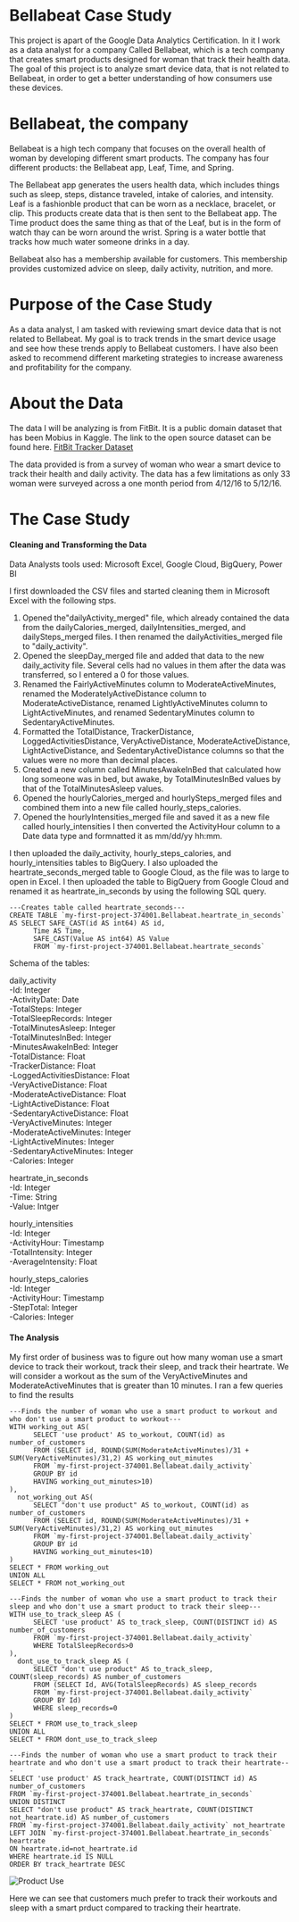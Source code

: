 # Bellabeat Case Study
This project is apart of the Google Data Analytics Certification. In it I work as a data analyst for a company Called Bellabeat, which is a tech company that creates smart products designed for woman that track their health data. The goal of this project is to analyze smart device data, that is not related to Bellabeat, in order to get a better understanding of how consumers use these devices. 
# Bellabeat, the company
Bellabeat is a high tech company that focuses on the overall health of woman by developing different smart products. The company has four different products: the Bellabeat app, Leaf, Time, and Spring. 

The Bellabeat app generates the users health data, which includes things such as sleep, steps, distance traveled, intake of calories, and intensity. Leaf is a fashionble product that can be worn as a necklace, bracelet, or clip. This products create data that is then sent to the Bellabeat app. The Time product does the same thing as that of the Leaf, but is in the form of watch thay can be worn around the wrist. Spring is a water bottle that tracks how much water someone drinks in a day.

Bellabeat also has a membership available for customers. This membership provides customized advice on sleep, daily activity, nutrition, and more.

# Purpose of the Case Study
As a data analyst, I am tasked with reviewing smart device data that is not related to Bellabeat. My goal is to track trends in the smart device usage and see how these trends apply to Bellabeat customers. I have also been asked to recommend different marketing strategies to increase awareness and profitability for the company.

# About the Data
The data I will be analyzing is from FitBit. It is a public domain dataset that has been Mobius in Kaggle. The link to the open source dataset can be found here. [FitBit Tracker Dataset](https://www.kaggle.com/datasets/arashnic/fitbit)

The data provided is from a survey of woman who wear a smart device to track their health and daily activity. The data has a few limitations as only 33 woman were surveyed across a one month period from 4/12/16 to 5/12/16.

# The Case Study
#### Cleaning and Transforming the Data

Data Analysts tools used: Microsoft Excel, Google Cloud, BigQuery, Power BI

I first downloaded the CSV files and started cleaning them in Microsoft Excel with the following stps.

  1. Opened the"dailyActivity_merged" file, which already contained the data from the dailyCalories_merged, dailyIntensities_merged, and dailySteps_merged files.             I then renamed the dailyActivities_merged file to "daily_activity".
  2. Opened the sleepDay_merged file and added that data to the new daily_activity file. Several cells had no values in them after the data was transferred, so I             entered a 0 for those values.
  3. Renamed the FairlyActiveMinutes column to ModerateActiveMinutes, renamed the ModeratelyActiveDistance column to ModerateActiveDistance, renamed                         LightlyActiveMinutes column to LightActiveMinutes, and renamed SedentaryMinutes column to SedentaryActiveMinutes.
  4. Formatted the TotalDistance, TrackerDistance, LoggedActivitiesDistance, VeryActiveDistance, ModerateActiveDistance, LightActiveDistance, and                             SedentaryActiveDistance columns so that the values were no more than decimal places.
  5. Created a new column called MinutesAwakeInBed that calculated how long someone was in bed, but awake, by TotalMinutesInBed values by that of the                         TotalMinutesAsleep values.
  6. Opened the hourlyCalories_merged and hourlySteps_merged files and combined them into a new file called hourly_steps_calories.
  7. Opened the hourlyIntensities_merged file and saved it as a new file called hourly_intensities I then converted the ActivityHour column to a Date data type and           formnatted it as mm/dd/yy hh:mm.
  
I then uploaded the daily_activity, hourly_steps_calories, and hourly_intensities tables to BigQuery. I also uploaded the heartrate_seconds_merged table to Google Cloud, as the file was to large to open in Excel. I then uploaded the table to BigQuery from Google Cloud and renamed it as heartrate_in_seconds by using the following SQL query.

```
---Creates table called heartrate_seconds---
CREATE TABLE `my-first-project-374001.Bellabeat.heartrate_in_seconds`
AS SELECT SAFE_CAST(id AS int64) AS id,
      Time AS Time,
      SAFE_CAST(Value AS int64) AS Value
      FROM `my-first-project-374001.Bellabeat.heartrate_seconds`
```

Schema of the tables:<br>

daily_activity<br>
  -Id: Integer<br>
  -ActivityDate: Date<br>
  -TotalSteps: Integer<br>
  -TotalSleepRecords: Integer<br>
  -TotalMinutesAsleep: Integer<br>
  -TotalMinutesInBed: Integer<br>
  -MinutesAwakeInBed: Integer<br>
  -TotalDistance: Float<br>
  -TrackerDistance: Float<br>
  -LoggedActivitiesDistance: Float<br>
  -VeryActiveDistance: Float<br>
  -ModerateActiveDistance: Float<br>
  -LightActiveDistance: Float<br>
  -SedentaryActiveDistance: Float<br>
  -VeryActiveMinutes: Integer<br>
  -ModerateActiveMinutes: Integer<br>
  -LightActiveMinutes: Integer<br>
  -SedentaryActiveMinutes: Integer<br>
  -Calories: Integer<br>
  
heartrate_in_seconds<br>
  -Id: Integer<br>
  -Time: String<br>
  -Value: Intger<br>
  
hourly_intensities<br>
  -Id: Integer<br>
  -ActivityHour: Timestamp<br>
  -TotalIntensity: Integer<br>
  -AverageIntensity: Float<br>
  
hourly_steps_calories<br>
  -Id: Integer<br>
  -ActivityHour: Timestamp<br>
  -StepTotal: Integer<br>
  -Calories: Integer<br>
  
#### The Analysis
My first order of business was to figure out how many woman use a smart device to track their workout, track their sleep, and track their heartrate. We will consider a workout as the sum of the VeryActiveMinutes and ModerateActiveMinutes that is greater than 10 minutes. I ran a few queries to find the results

```
---Finds the number of woman who use a smart product to workout and who don't use a smart product to workout---
WITH working_out AS(
      SELECT 'use product' AS to_workout, COUNT(id) as number_of_customers 
      FROM (SELECT id, ROUND(SUM(ModerateActiveMinutes)/31 + SUM(VeryActiveMinutes)/31,2) AS working_out_minutes
      FROM `my-first-project-374001.Bellabeat.daily_activity`
      GROUP BY id
      HAVING working_out_minutes>10)
),
  not_working_out AS(
      SELECT "don't use product" AS to_workout, COUNT(id) as number_of_customers
      FROM (SELECT id, ROUND(SUM(ModerateActiveMinutes)/31 + SUM(VeryActiveMinutes)/31,2) AS working_out_minutes
      FROM `my-first-project-374001.Bellabeat.daily_activity`
      GROUP BY id
      HAVING working_out_minutes<10)
)
SELECT * FROM working_out
UNION ALL 
SELECT * FROM not_working_out
```

```
---Finds the number of woman who use a smart product to track their sleep and who don't use a smart product to track their sleep---
WITH use_to_track_sleep AS (
      SELECT 'use product' AS to_track_sleep, COUNT(DISTINCT id) AS number_of_customers
      FROM `my-first-project-374001.Bellabeat.daily_activity` 
      WHERE TotalSleepRecords>0
),
  dont_use_to_track_sleep AS (
      SELECT "don't use product" AS to_track_sleep, COUNT(sleep_records) AS number_of_customers
      FROM (SELECT Id, AVG(TotalSleepRecords) AS sleep_records
      FROM `my-first-project-374001.Bellabeat.daily_activity`
      GROUP BY Id)
      WHERE sleep_records=0
)
SELECT * FROM use_to_track_sleep
UNION ALL
SELECT * FROM dont_use_to_track_sleep
```

```
---Finds the number of woman who use a smart product to track their heartrate and who don't use a smart product to track their heartrate---
SELECT 'use product' AS track_heartrate, COUNT(DISTINCT id) AS number_of_customers
FROM `my-first-project-374001.Bellabeat.heartrate_in_seconds`
UNION DISTINCT
SELECT "don't use product" AS track_heartrate, COUNT(DISTINCT not_heartrate.id) AS number_of_customers
FROM `my-first-project-374001.Bellabeat.daily_activity` not_heartrate
LEFT JOIN `my-first-project-374001.Bellabeat.heartrate_in_seconds` heartrate
ON heartrate.id=not_heartrate.id
WHERE heartrate.id IS NULL
ORDER BY track_heartrate DESC
```

![Product Use](https://user-images.githubusercontent.com/102268286/222925270-033e1b21-549e-483d-badb-657194d254a4.PNG)

Here we can see that customers much prefer to track their workouts and sleep with a smart prduct compared to tracking their heartrate.
  

